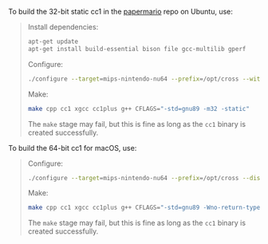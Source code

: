 To build the 32-bit static cc1 in the [papermario](https://github.com/ethteck/papermario) repo on Ubuntu, use:

> Install dependencies:
> ```bash
> apt-get update
> apt-get install build-essential bison file gcc-multilib gperf
> ```
> Configure:
> ```bash
> ./configure --target=mips-nintendo-nu64 --prefix=/opt/cross --with-gnu-as --disable-gprof --disable-gdb --disable-werror --host=i386-pc-linux --build=i386-pc-linux
> ```
> Make:
> ```bash
> make cpp cc1 xgcc cc1plus g++ CFLAGS="-std=gnu89 -m32 -static"
> ```
> The `make` stage may fail, but this is fine as long as the `cc1` binary is created successfully.

To build the 64-bit cc1 for macOS, use:
> Configure:
> ```bash
> ./configure --target=mips-nintendo-nu64 --prefix=/opt/cross --disable-gprof --disable-gdb --disable-werror --host=i386-apple-darwin --build=i386-apple-darwin
> ```
> Make:
> ```bash
> make cpp cc1 xgcc cc1plus g++ CFLAGS="-std=gnu89 -Wno-return-type -Wno-error -Wno-implicit-function-declaration"
> ```
> The `make` stage may fail, but this is fine as long as the `cc1` binary is created successfully.

